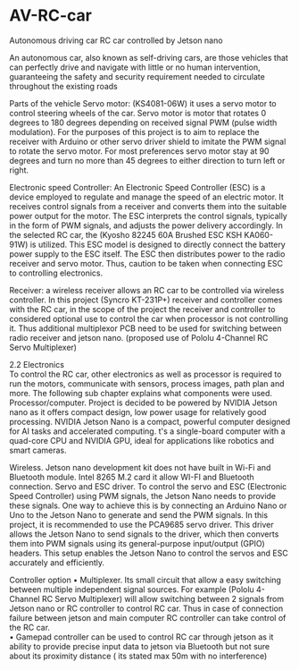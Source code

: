# AV-RC-car
Autonomous driving car
RC car controlled by Jetson nano

An autonomous car, also known as self-driving cars, are those vehicles that can perfectly drive and navigate with little or no human intervention, guaranteeing the safety and security requirement needed to circulate throughout the existing roads

Parts of the vehicle
Servo motor: (KS4081-06W) it uses a servo motor to control steering wheels of the car. Servo motor is motor that rotates 0 degrees to 180 degrees depending on received signal PWM (pulse width modulation). For the purposes of this project is to aim to replace the receiver with Arduino or other servo driver shield to imitate the PWM signal to rotate the servo motor.  For most preferences servo motor stay at 90 degrees and turn no more than 45 degrees to either direction to turn left or right. 
                
Electronic speed Controller: An Electronic Speed Controller (ESC) is a device employed to regulate and manage the speed of an electric motor. It receives control signals from a receiver and converts them into the suitable power output for the motor. The ESC interprets the control signals, typically in the form of PWM signals, and adjusts the power delivery accordingly.
In the selected RC car, the (Kyosho 82245 60A Brushed ESC KSH KA060-91W) is utilized. This ESC model is designed to directly connect the battery power supply to the ESC itself. The ESC then distributes power to the radio receiver and servo motor. Thus, caution to be taken when connecting ESC to controlling electronics.
 


Receiver: a wireless receiver allows an RC car to be controlled via wireless controller. In this project (Syncro KT-231P+) receiver and controller comes with the RC car, in the scope of the project the receiver and controller to considered optional use to control the car when processor is not controlling it. Thus additional multiplexor PCB need to be used for switching between radio receiver and jetson nano. (proposed use of Pololu 4-Channel RC Servo Multiplexer)
 
2.2 Electronics  
To control the RC car, other electronics as well as processor is required to run the motors, communicate with sensors, process images, path plan and more. The following sub chapter explains what components were used. 
Processor/computer.  Project is decided to be powered by NVIDIA Jetson nano as it offers compact design, low power usage for relatively good processing. NVIDIA Jetson Nano is a compact, powerful computer designed for AI tasks and accelerated computing. t's a single-board computer with a quad-core CPU and NVIDIA GPU, ideal for applications like robotics and smart cameras.
   

 
Wireless. Jetson nano development kit does not have built in Wi-Fi and Bluetooth module. Intel 8265 M.2 card it allow WI-FI and Bluetooth connection. 
Servo and ESC driver. To control the servo and ESC (Electronic Speed Controller) using PWM signals, the Jetson Nano needs to provide these signals. One way to achieve this is by connecting an Arduino Nano or Uno to the Jetson Nano to generate and send the PWM signals. In this project, it is recommended to use the PCA9685 servo driver. This driver allows the Jetson Nano to send signals to the driver, which then converts them into PWM signals using its general-purpose input/output (GPIO) headers. This setup enables the Jetson Nano to control the servos and ESC accurately and efficiently.

Controller option 
•	Multiplexer. Its small circuit that allow a easy switching between multiple independent signal sources. For example (Pololu 4-Channel RC Servo Multiplexer) will allow switching between 2 signals from Jetson nano or RC controller to control RC car. Thus in case of connection failure between jetson and main computer RC controller can take control of the RC car.  
•	Gamepad controller can be used to control RC car through jetson as it ability to provide precise input data to jetson via Bluetooth but not sure about its proximity distance ( its stated max 50m with no interference)
 
